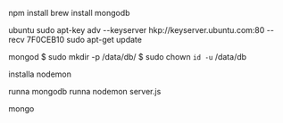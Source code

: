 npm install
brew install mongodb

ubuntu
sudo apt-key adv --keyserver hkp://keyserver.ubuntu.com:80 --recv 7F0CEB10
sudo apt-get update

mongod
$ sudo mkdir -p /data/db/
$ sudo chown `id -u` /data/db


installa nodemon

runna mongodb
runna nodemon server.js

mongo
